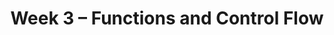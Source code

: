 ---
    title: Week 3 – Functions and Control Flow
    weekNumber: 3
    days:
      - date: 2023-10-16
        events: 
          "**LEC 8**{: .label .label-lecture } Functions and Apply":
            "[BPD 6, 12](https://notes.dsc10.com/01-getting_started/functions-defining.html#example)"
      - date: 2023-10-18
        events:
          "**LEC 9**{: .label .label-lecture } Grouping on Multiple Columns, Merging":
            "[BPD 11, 13](https://notes.dsc10.com/02-data_sets/groupby.html)"

          "**DIS 3**{: .label .label-disc } Data Visualizations and Functions":    
      - date: 2023-10-19
        events:
          "**Lab 2**{: .label .label-lab } Data Visualizations and Functions":
      - date: 2023-10-20
        events:
          "**LEC 10**{: .label .label-lecture } Conditional Statements and Iteration":
            "[CIT 9.0-9.2](https://inferentialthinking.com/chapters/09/Randomness.html)"

      - date: 2023-10-21
        events:
          "**HW 2**{: .label .label-hw } DataFrames, Data Visualization, and Functions":
---